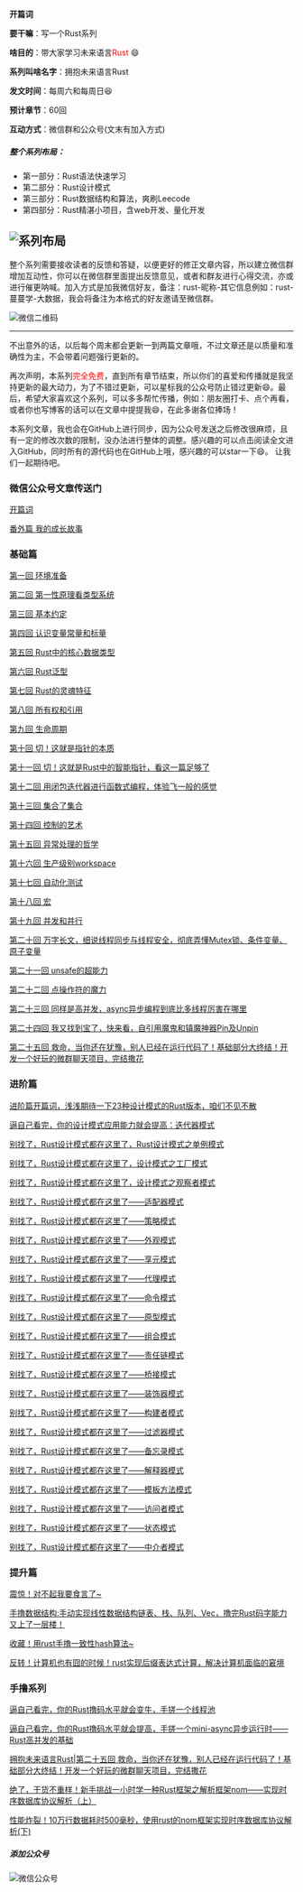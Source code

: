 **开篇词**

**要干嘛**：写一个Rust系列

**啥目的**：带大家学习未来语言<font color="red">Rust</font> :smile:

**系列叫啥名字**：拥抱未来语言Rust

**发文时间**：每周六和每周日:laughing:

**预计章节**：60回

**互动方式**：微信群和公众号(文末有加入方式)

##### 整个系列布局：
- 第一部分：Rust语法快速学习
- 第二部分：Rust设计模式
- 第三部分：Rust数据结构和算法，爽刷Leecode
- 第四部分：Rust精湛小项目，含web开发、量化开发
  

![系列布局](./images/系列布局v2.png)
---

整个系列需要接收读者的反馈和答疑，以便更好的修正文章内容，所以建立微信群增加互动性，你可以在微信群里面提出反馈意见，或者和群友进行心得交流，亦或进行催更呐喊。加入方式是加我微信好友，备注：rust-昵称-其它信息例如：rust-蔓蔓学-大数据，我会将备注为本格式的好友邀请至微信群。

![微信二维码](./images/微信二维码.png)

---

不出意外的话，以后每个周末都会更新一到两篇文章哦，不过文章还是以质量和准确性为主，不会带着问题强行更新的。

再次声明，本系列<font color='red'>完全免费</font>，直到所有章节结束，所以你们的喜爱和传播就是我坚持更新的最大动力，为了不错过更新，可以星标我的公众号防止错过更新:smile:。最后，希望大家喜欢这个系列，可以多多帮忙传播，例如：朋友圈打卡、点个再看，或者你也写博客的话可以在文章中提提我:smile:，在此多谢各位捧场！

本系列文章，我也会在GitHub上进行同步，因为公众号发送之后修改很麻烦，且有一定的修改次数的限制，没办法进行整体的调整。感兴趣的可以点击阅读全文进入GitHub，同时所有的源代码也在GitHub上哦，感兴趣的可以star一下:smile:。
让我们一起期待吧。


### 微信公众号文章传送门
[开篇词](https://mp.weixin.qq.com/s?__biz=Mzg5MDE5NDc4MQ==&mid=2247484162&idx=1&sn=c2b12585654d3231775b13d14fbbcf0f&chksm=cfe11d30f8969426f5f94e74ffe33b273a52daef7ebf65234155a8343d7c82ba127cf68705bf&token=717589962&lang=zh_CN#rd)

[番外篇 我的成长故事](https://mp.weixin.qq.com/s?__biz=Mzg5MDE5NDc4MQ==&mid=2247484168&idx=1&sn=4a5c2cebc7e958d038288dd231f56048&chksm=cfe11d3af896942c9638bb12463c2faa94a57f0c14676bf977483df46ba3aa072a519cee380a&token=717589962&lang=zh_CN#rd)

### 基础篇 

[第一回 环境准备](https://mp.weixin.qq.com/s?__biz=Mzg5MDE5NDc4MQ==&mid=2247484170&idx=1&sn=4e880a4ca55af9dfa489469ba6b02370&chksm=cfe11d38f896942ee5f086ac08949e69604df2a71701bba80c4e2bcb88e3d45b444562f6bbb4&token=717589962&lang=zh_CN#rd)

[第二回 第一性原理看类型系统](https://mp.weixin.qq.com/s?__biz=Mzg5MDE5NDc4MQ==&mid=2247484186&idx=1&sn=201e3b84de4c813844cc87bddf13a2fd&chksm=cfe11d28f896943e6df94027e6ad50acae6646cddb85150783b15baa76c76c1498ca534c6c29&token=717589962&lang=zh_CN#rd)

[第三回 基本约定](https://mp.weixin.qq.com/s?__biz=Mzg5MDE5NDc4MQ==&mid=2247484197&idx=1&sn=3e1ff57800c00bae425a97a77cdec0d6&chksm=cfe11d17f8969401a39414536420aee96a30e18f011b13fd03f2d9fb1266520c08c595129065&token=2086026546&lang=zh_CN#rd)

[第四回 认识变量常量和标量](https://mp.weixin.qq.com/s?__biz=Mzg5MDE5NDc4MQ==&mid=2247484205&idx=1&sn=ec2e875d1b3930cf4d3dc7ba5c00a79f&chksm=cfe11d1ff8969409c39fd79c4d9e2f82033e6f43a55924cab9b474552647816963ea12f8298d&token=2086026546&lang=zh_CN#rd)

[第五回 Rust中的核心数据类型](https://mp.weixin.qq.com/s?__biz=Mzg5MDE5NDc4MQ==&mid=2247484211&idx=1&sn=76a20ae3dc77827a046914e61edd28d7&chksm=cfe11d01f89694172777713897dd36fd5b3a639289e0c816a51d2ebb8a1b792c1c3753252539&token=2086026546&lang=zh_CN#rd)

[第六回 Rust泛型](https://mp.weixin.qq.com/s?__biz=Mzg5MDE5NDc4MQ==&mid=2247484216&idx=1&sn=31465680eb95faa7b4631eaef1e2e504&chksm=cfe11d0af896941c2cf414fcb141ae8ffe7eb24f312731d62934f6b1fa9351939b53b5aec63b&token=2086026546&lang=zh_CN#rd)

[第七回 Rust的灵魂特征](https://mp.weixin.qq.com/s?__biz=Mzg5MDE5NDc4MQ==&mid=2247484225&idx=1&sn=8981c62dd4e2cb9b3d4ec4d65e70b1c9&chksm=cfe11d73f89694652a7566584e4ba878070eb0695f9afde71280c9221883abf110620549e69a&token=2086026546&lang=zh_CN#rd)

[第八回 所有权和引用](https://mp.weixin.qq.com/s?__biz=Mzg5MDE5NDc4MQ==&mid=2247484234&idx=1&sn=bb345b5beb1ed7d683f604b21d5eedcd&chksm=cfe11d78f896946eefc8d5bcd46e07ad831a17b5acea4ba8abd7b6d09981727ee8b8da9cfd84&token=1876812958&lang=zh_CN#rd)

[第九回 生命周期](https://mp.weixin.qq.com/s?__biz=Mzg5MDE5NDc4MQ==&mid=2247484240&idx=1&sn=9974e08e82d2ffa3e4e9006588a6c897&chksm=cfe11d62f8969474a66050ea3683eff82bb06cd18ef4a46a07862cbed485d6a8b4e9420d435e&token=1876812958&lang=zh_CN#rd)

[第十回 切！这就是指针的本质](https://mp.weixin.qq.com/s?__biz=Mzg5MDE5NDc4MQ==&mid=2247484258&idx=1&sn=918ac5af1be97d0e63f55243c215738a&chksm=cfe11d50f8969446d3e6e43a806ebbc75a9b78f6483e8edf01d480a4525882f1a62103f01922&token=1955546580&lang=zh_CN#rd)

[第十一回 切！这就是Rust中的智能指针，看这一篇足够了](https://mp.weixin.qq.com/s?__biz=Mzg5MDE5NDc4MQ==&mid=2247484265&idx=1&sn=558001ea5de5e2679a9eadcf93330eaa&chksm=cfe11d5bf896944d274f0e83856d6308411f78184a3ee438c885f300b9d59aae2cbe489d533a&token=1955546580&lang=zh_CN#rd)

[第十二回 用闭包迭代器进行函数式编程，体验飞一般的感觉](https://mp.weixin.qq.com/s?__biz=Mzg5MDE5NDc4MQ==&mid=2247484271&idx=1&sn=65a4a012d3a2f9e11cee0ff87e55298d&chksm=cfe11d5df896944bc5d011dbbe3c11087590743d7d43c615971a6a9bcf08243973ae0f07a2b1&token=923462531&lang=zh_CN#rd)

[第十三回 集合了集合](https://mp.weixin.qq.com/s?__biz=Mzg5MDE5NDc4MQ==&mid=2247484299&idx=1&sn=f5b2e9d8f04a2dc43c9aaebd3406068e&chksm=cfe11db9f89694afa7f2528c989ada878a4832a1eb3831c8b4f29ba29885b50a8f3eb143088b&token=923462531&lang=zh_CN#rd)

[第十四回 控制的艺术](https://mp.weixin.qq.com/s?__biz=Mzg5MDE5NDc4MQ==&mid=2247484306&idx=1&sn=2de5e4bd500d8dead5e9f2fc8074bb8c&chksm=cfe11da0f89694b63289cd984c050fe076dbf667a95b32ed61a15d8aeda76b8e3b4a5a5e2e64&token=923462531&lang=zh_CN#rd)

[第十五回 异常处理的哲学](https://mp.weixin.qq.com/s?__biz=Mzg5MDE5NDc4MQ==&mid=2247484311&idx=1&sn=fb890717b5bdec96b5c3fb496980f688&chksm=cfe11da5f89694b3a0a3c0284d1d148b1d0e4d0862d53075a5bf13cde3d38881a499b9e1b6c6&token=923462531&lang=zh_CN#rd)

[第十六回 生产级别workspace](https://mp.weixin.qq.com/s?__biz=Mzg5MDE5NDc4MQ==&mid=2247484319&idx=1&sn=d711008c22811cb626190ff87fb68fd0&chksm=cfe11dadf89694bb7cd91fea0043c874d35beccc962ea138492c3d2644a130fa4a3f512a0bf5&token=923462531&lang=zh_CN#rd)

[第十七回 自动化测试](https://mp.weixin.qq.com/s?__biz=Mzg5MDE5NDc4MQ==&mid=2247484326&idx=1&sn=23f66a3e106e99bcef7aa7fdfb7e530d&chksm=cfe11d94f89694823694ac5ebf3e8fff106bfe3362ded8406a320efa3d1187900ef69020c79e&token=923462531&lang=zh_CN#rd)

[第十八回 宏](https://mp.weixin.qq.com/s?__biz=Mzg5MDE5NDc4MQ==&mid=2247484331&idx=1&sn=e286f632e3225df7a7af5ae515e0cfb3&chksm=cfe11d99f896948f8376b3dac13f986c2aa80328acbac03c9d6c2fefb5d121de0f2aa3def449&token=1459180003&lang=zh_CN#rd)

[第十九回 并发和并行](https://mp.weixin.qq.com/s?__biz=Mzg5MDE5NDc4MQ==&mid=2247484340&idx=1&sn=5c626fd5d5bcdd453e6868fedf39bdfc&chksm=cfe11d86f8969490bba8c83c848c1b4ecbde307ab6f80290f86c072277366077bfdc67133b35&token=1459180003&lang=zh_CN#rd)

[第二十回 万字长文，细说线程同步与线程安全，彻底弄懂Mutex锁、条件变量、原子变量](https://mp.weixin.qq.com/s?__biz=Mzg5MDE5NDc4MQ==&mid=2247484358&idx=1&sn=58ddd8c44d0c0dba2aea9fab13afe5de&chksm=cfe11df4f89694e272182f175285470f5c373452591f960a94ec9c08c60633d874780608eca9&token=1459180003&lang=zh_CN#rd)

[第二十一回 unsafe的超能力](https://mp.weixin.qq.com/s?__biz=Mzg5MDE5NDc4MQ==&mid=2247484367&idx=1&sn=0cfdbf35f9e874c0bdb8839df32aed7e&chksm=cfe11dfdf89694eb5c8cfa12fc0618cd7f4f25f1ba7eed8e24f91c49157570a28cf6447ee78c&token=1459180003&lang=zh_CN#rd)

[第二十二回 点操作符的魔力](https://mp.weixin.qq.com/s?__biz=Mzg5MDE5NDc4MQ==&mid=2247484372&idx=1&sn=859203e6aa90e0668737ddf44bad7dc0&chksm=cfe11de6f89694f04bc2ed0b9cde2cbe42940bf4a9c26e39eca642e048abee19964f6c449714&token=1459180003&lang=zh_CN#rd)

[第二十三回 同样是高并发，async异步编程到底比多线程厉害在哪里](https://mp.weixin.qq.com/s?__biz=Mzg5MDE5NDc4MQ==&mid=2247484379&idx=1&sn=b6672f4f996d05a070f38e761f2a4d7e&chksm=cfe11de9f89694ff7c7e5f98e09234a74b7cec10695c218d0a25e1efaa538a6082ba9593adb8&token=1459180003&lang=zh_CN#rd)

[第二十四回 我又找到宝了，快来看，自引用魔鬼和镇魔神器Pin及Unpin](https://mp.weixin.qq.com/s?__biz=Mzg5MDE5NDc4MQ==&mid=2247484388&idx=1&sn=31a054f25663eae47072c76e80f0e876&chksm=cfe11dd6f89694c0a26a49c43f0ada6d59cd5ae9ecb2a25214bfcff72fde4abb366db79c4134&cur_album_id=3357418700156502025&scene=189#wechat_redirect)

[第二十五回 救命，当你还在犹豫，别人已经在运行代码了！基础部分大终结！开发一个好玩的微群聊天项目，完结撒花](https://mp.weixin.qq.com/s?__biz=Mzg5MDE5NDc4MQ==&mid=2247484400&idx=1&sn=4e82b5d218bb719581c80eb908241863&chksm=cfe11dc2f89694d478f05baa4137c6fce37b4677491e0c151f8bf9a649b86c33a6276aea7ed9&cur_album_id=3357418700156502025&scene=189#wechat_redirect)

### 进阶篇

[进阶篇开篇词，浅浅期待一下23种设计模式的Rust版本，咱们不见不散](https://mp.weixin.qq.com/s?__biz=Mzg5MDE5NDc4MQ==&mid=2247484423&idx=1&sn=c37dc1a61f9b20bf0ae254a1ea75df4e&chksm=cfe11a35f89693231ddc9d6c8144ec4d20982428842b1cc09b7ae3484dee7be4b01d2e7887ad&token=1509466189&lang=zh_CN#rd)

[逼自己看完，你的设计模式应用能力就会提高：迭代器模式](https://mp.weixin.qq.com/s?__biz=Mzg5MDE5NDc4MQ==&mid=2247484445&idx=1&sn=cb3fff3dd0d5d89468ca6965d7331877&chksm=cfe11a2ff896933999228d8931d7fb370af36357769a889411fb46384ddb761d4b8800d7f49f&token=1509466189&lang=zh_CN#rd)

[别找了，Rust设计模式都在这里了，Rust设计模式之单例模式](https://mp.weixin.qq.com/s?__biz=Mzg5MDE5NDc4MQ==&mid=2247484454&idx=1&sn=24dc1a58ddd8c4a7631f4c83e9d3ebac&chksm=cfe11a14f89693029e110e2e7d3d01f7b40178fcf090b2b18d4c454ca3fd8924b71e033cc836&token=1509466189&lang=zh_CN#rd)

[别找了，Rust设计模式都在这里了，设计模式之工厂模式](https://mp.weixin.qq.com/s?__biz=Mzg5MDE5NDc4MQ==&mid=2247484462&idx=1&sn=af290dbe1ef90eba68d1aeb7467b39a0&chksm=cfe11a1cf896930a6d30ebe667cce0ea64109321aa786787df8dfda60594411ed5ed69c1c4bb&token=1509466189&lang=zh_CN#rd)

[别找了，Rust设计模式都在这里了，设计模式之观察者模式](https://mp.weixin.qq.com/s?__biz=Mzg5MDE5NDc4MQ==&mid=2247484469&idx=1&sn=cdf2f08250f68ae9e49a6632f3eb4d70&chksm=cfe11a07f8969311299b30896ba8d29a695d1e23c26bb98c23d8f49dfc96d820888cd3eb617f&token=1404716041&lang=zh_CN#rd)

[别找了，Rust设计模式都在这里了——适配器模式](https://mp.weixin.qq.com/s?__biz=Mzg5MDE5NDc4MQ==&mid=2247484476&idx=1&sn=05e2d8f50423b84a34eed48f9547c0cc&chksm=cfe11a0ef8969318ec63602f62c704fe4ae6a8c90532499df4826f8b6022afe00d1bda661bd3&token=1404716041&lang=zh_CN#rd)

[别找了，Rust设计模式都在这里了——策略模式](https://mp.weixin.qq.com/s?__biz=Mzg5MDE5NDc4MQ==&mid=2247484483&idx=1&sn=f0c2d8de8dd22d84bf8fc881cd3d7961&chksm=cfe11a71f8969367c43aaacb1fa847308b5429a25ab37350bf4010095a6c525f6b74724f80c8&token=1404716041&lang=zh_CN#rd)

[别找了，Rust设计模式都在这里了——外观模式](https://mp.weixin.qq.com/s?__biz=Mzg5MDE5NDc4MQ==&mid=2247484489&idx=1&sn=148d2cb28c0ed013dd6af332e9cf5da2&chksm=cfe11a7bf896936d0c053b50105de0251932aaaa775df74619a56fdfd46a8535582ef87742fd&token=1404716041&lang=zh_CN#rd)

[别找了，Rust设计模式都在这里了——享元模式](https://mp.weixin.qq.com/s?__biz=Mzg5MDE5NDc4MQ==&mid=2247484495&idx=1&sn=8529e41ae5be39d82792f0a27b57825d&chksm=cfe11a7df896936bb65dabcb1d27d8d1f12295ced6384ded7b486185031a665400347b2fa4bc&token=1404716041&lang=zh_CN#rd)


[别找了，Rust设计模式都在这里了——代理模式](https://mp.weixin.qq.com/s?__biz=Mzg5MDE5NDc4MQ==&mid=2247484502&idx=1&sn=0bcc7033a2786aa8d6ec7bc950302df3&chksm=cfe11a64f8969372cbbe9c0f9a87ecfc7ac1ef2a3a6d87f9311cb283c9409c1c651484da48ad&token=1404716041&lang=zh_CN#rd)

[别找了，Rust设计模式都在这里了——命令模式](https://mp.weixin.qq.com/s?__biz=Mzg5MDE5NDc4MQ==&mid=2247484508&idx=1&sn=2440dfb9aa5dbec0a2f68f5a3c212534&chksm=cfe11a6ef896937842da6b5564d0ca5e80c61a4ab4b036a04a4b1660d185618121fa03e4487f&token=1404716041&lang=zh_CN#rd)

[别找了，Rust设计模式都在这里了——原型模式](https://mp.weixin.qq.com/s?__biz=Mzg5MDE5NDc4MQ==&mid=2247484514&idx=1&sn=5d4cfae291f3bc24fd528918b2c08c51&chksm=cfe11a50f8969346514d6cd81577f6d7659dbea5a27582fe5806795031de77c0df9e501785f7&token=1404716041&lang=zh_CN#rd)

[别找了，Rust设计模式都在这里了——组合模式](https://mp.weixin.qq.com/s?__biz=Mzg5MDE5NDc4MQ==&mid=2247484521&idx=1&sn=494b8d5c6e5b84c1622e634603c5e7c7&chksm=cfe11a5bf896934d3ed43142e99306fe0519278f8be44eb10c2eec39d359c18f608f1c7c83a1&token=1404716041&lang=zh_CN#rd)

[别找了，Rust设计模式都在这里了——责任链模式](https://mp.weixin.qq.com/s?__biz=Mzg5MDE5NDc4MQ==&mid=2247484528&idx=1&sn=5b8f9120b4f4a36b0f794b9cdb9b5ab5&chksm=cfe11a42f8969354fec1705c8e87d5abd22023928026e29688f088feb81daf373b849c42c9ed&token=1404716041&lang=zh_CN#rd)

[别找了，Rust设计模式都在这里了——桥接模式](https://mp.weixin.qq.com/s?__biz=Mzg5MDE5NDc4MQ==&mid=2247484556&idx=1&sn=1eb435a3dbbbae547925692f3b65dcb1&chksm=cfe11abef89693a877349c7624250b01d3c694a203af62463a8056876188d6b9cb0adf52fb4d&token=1404716041&lang=zh_CN#rd)


[别找了，Rust设计模式都在这里了——装饰器模式](https://mp.weixin.qq.com/s?__biz=Mzg5MDE5NDc4MQ==&mid=2247484587&idx=1&sn=87ed86106096282487f0b6132c0e349a&chksm=cfe11a99f896938fe50986dcb5bd62c10d3113d6bc176c9ef2243ccf0fe4c9bf6eb221321bab&token=878609984&lang=zh_CN#rd)

[别找了，Rust设计模式都在这里了——构建者模式](https://mp.weixin.qq.com/s?__biz=Mzg5MDE5NDc4MQ==&mid=2247484594&idx=1&sn=36ccb3cf71e0c7fa8a6a89d737101825&chksm=cfe11a80f8969396c39edacb9293774f744f592985e2f800b7abfdd46b099605bf499185fd14&token=878609984&lang=zh_CN#rd)

[别找了，Rust设计模式都在这里了——过滤器模式](https://mp.weixin.qq.com/s?__biz=Mzg5MDE5NDc4MQ==&mid=2247484596&idx=1&sn=f9e2c8c81704a3fcedede8bf002c7d74&chksm=cfe11a86f89693908b6ba63ad4a25478cad10a9509edbfb92273995c17de99d8a06b1034d842&token=878609984&lang=zh_CN#rd)

[别找了，Rust设计模式都在这里了——备忘录模式](https://mp.weixin.qq.com/s?__biz=Mzg5MDE5NDc4MQ==&mid=2247484597&idx=1&sn=97c06e05b929deb273ebe0422bcee63e&chksm=cfe11a87f89693918dc23bf0153836868780cea7bc7647d7b256a6b2f837c6423486a75c1e3e&token=878609984&lang=zh_CN#rd)

[别找了，Rust设计模式都在这里了——解释器模式](https://mp.weixin.qq.com/s?__biz=Mzg5MDE5NDc4MQ==&mid=2247484598&idx=1&sn=b588d08fa7b22dc8e26a7aa0ace5019c&chksm=cfe11a84f8969392f1d6de355c141b421b834584232c5186b3da2047f03df791b9723a8e8441&token=878609984&lang=zh_CN#rd)

[别找了，Rust设计模式都在这里了——模板方法模式](https://mp.weixin.qq.com/s?__biz=Mzg5MDE5NDc4MQ==&mid=2247484599&idx=1&sn=2fce0a60be2450051517666958ab1a0e&chksm=cfe11a85f896939360c790fa161ffb3bca59117c61335e4ce2dbda064dadcbeea930728d3133&token=878609984&lang=zh_CN#rd)

[别找了，Rust设计模式都在这里了——访问者模式](https://mp.weixin.qq.com/s?__biz=Mzg5MDE5NDc4MQ==&mid=2247484600&idx=1&sn=b81855bb242b46f90213c53643d032d3&chksm=cfe11a8af896939c53f53ce57e8033614033b5fba82a18159356eafef4d19d523767e44b2d93&token=878609984&lang=zh_CN#rd)


[别找了，Rust设计模式都在这里了——状态模式](https://mp.weixin.qq.com/s?__biz=Mzg5MDE5NDc4MQ==&mid=2247484601&idx=1&sn=6c1271291ed9e750a6bd0effbfa531b3&chksm=cfe11a8bf896939d17d2e844d139b0612bc202f73cbd139e5e0966b191d0b53be1d8f29e48c5&token=657392745&lang=zh_CN#rd)

[别找了，Rust设计模式都在这里了——中介者模式](https://mp.weixin.qq.com/s?__biz=Mzg5MDE5NDc4MQ==&mid=2247484616&idx=1&sn=058c40f77337b66b729d3c2e306ac9a2&chksm=cfe11afaf89693eca819b8ed02d4eb1abbb117401f7e22e9dbddb7b7c97b46b82ed196391fd2&token=657392745&lang=zh_CN#rd)



### 提升篇

[震惊！对不起我要食言了~](https://mp.weixin.qq.com/s?__biz=Mzg5MDE5NDc4MQ==&mid=2247484648&idx=1&sn=7d3ccaaa486a3a9ceab9b7d426050261&chksm=cfe11adaf89693cc12fced13c0f96cc239b2fdd5078f24ba3b876b0160a0b1db12686b3f1910&token=1568572924&lang=zh_CN#rd)

[手撸数据结构:手动实现线性数据结构链表、栈、队列、Vec，撸完Rust码字能力又上了一层楼！](https://mp.weixin.qq.com/s?__biz=Mzg5MDE5NDc4MQ==&mid=2247484668&idx=1&sn=effde917dbbf87a8f262601601ae2dd1&chksm=cfe11acef89693d83141b6a4eb05e4c8a4ecf6323a394f5a5eb39c89dc22d4d129093d9aff35&token=1568572924&lang=zh_CN#rd)

[收藏！用rust手撸一致性hash算法~](https://mp.weixin.qq.com/s?__biz=Mzg5MDE5NDc4MQ==&mid=2247484689&idx=1&sn=03c20b8fa29d6c72edb745d7dc7f3099&chksm=cfe11b23f89692357ee4ffc6d63a70f3bc306a3f1a4991a4eb300a8d1f8e45d6c008c00396a5&token=1568572924&lang=zh_CN#rd)

[反转！计算机也有囧的时候！rust实现后缀表达式计算，解决计算机面临的窘境](https://mp.weixin.qq.com/s?__biz=Mzg5MDE5NDc4MQ==&mid=2247484709&idx=1&sn=415829b4295b2af9ed86624910df2bbb&chksm=cfe11b17f8969201bb224815b0316530d06cc6697aef8715f8d20d93bc327a164ee01fc5207e&token=1568572924&lang=zh_CN#rd)


### 手撸系列
[逼自己看完，你的Rust撸码水平就会变牛，手搓一个线程池](https://mp.weixin.qq.com/s?__biz=Mzg5MDE5NDc4MQ==&mid=2247484417&idx=1&sn=f743a6c0c1805def380dbb5f39f0a9d1&chksm=cfe11a33f8969325bc59f76480f23a88c66c080783bf0a6264c9315d10d053e011f4d9f9e4a6&token=2060893093&lang=zh_CN#rd)

[逼自己看完，你的Rust撸码水平就会提高，手搓一个mini-async异步运行时——Rust高并发的基础](https://mp.weixin.qq.com/s?__biz=Mzg5MDE5NDc4MQ==&mid=2247484436&idx=1&sn=9551ecdc7f350e493638d363affd9c7a&chksm=cfe11a26f8969330c1c64849a06594708556cf9d2ca9daa5e05fee79b29991b6fb52fe5f734a&token=2060893093&lang=zh_CN#rd)

[拥抱未来语言Rust|第二十五回 救命，当你还在犹豫，别人已经在运行代码了！基础部分大终结！开发一个好玩的微群聊天项目，完结撒花](https://mp.weixin.qq.com/s?__biz=Mzg5MDE5NDc4MQ==&mid=2247484400&idx=1&sn=4e82b5d218bb719581c80eb908241863&chksm=cfe11dc2f89694d478f05baa4137c6fce37b4677491e0c151f8bf9a649b86c33a6276aea7ed9&token=2060893093&lang=zh_CN#rd)

[绝了，干货不重样！新手挑战一小时学一种Rust框架之解析框架nom——实现时序数据库协议解析（上）](https://mp.weixin.qq.com/s?__biz=Mzg5MDE5NDc4MQ==&mid=2247484615&idx=1&sn=5126cca16798c6601598b7d736b842c0&chksm=cfe11af5f89693e357450b03f0133ac807cf44e4160b04a68139e644bdc54553c668375115cb&token=2060893093&lang=zh_CN#rd)

[性能炸裂！10万行数据耗时500毫秒，使用rust的nom框架实现时序数据库协议解析(下)](https://mp.weixin.qq.com/s?__biz=Mzg5MDE5NDc4MQ==&mid=2247484625&idx=1&sn=ad12d066f20307cdc16a965114eff66c&chksm=cfe11ae3f89693f59418e0706d59000da1fb4dfe401b4befab6908f05e0a3cdfe7ab6e32f8b3&token=2060893093&lang=zh_CN#rd)

##### 添加公众号
![微信公众号](./images/wechat_service.jpg)